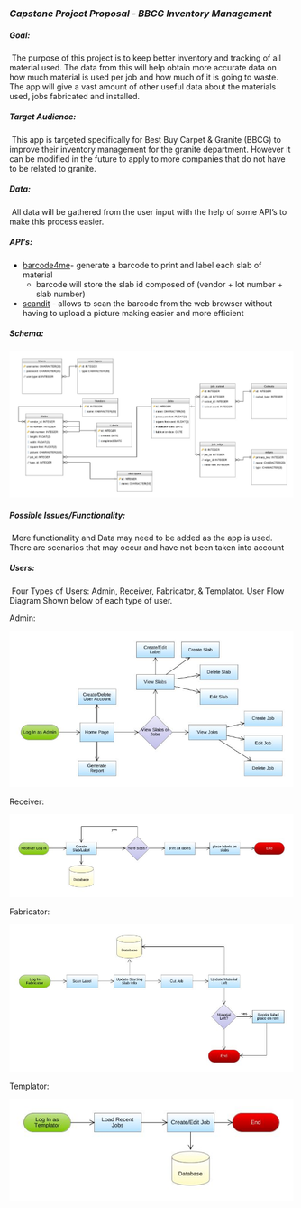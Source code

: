 ### *Capstone Project Proposal - BBCG Inventory Management*

##### Goal:

​		The purpose of this project is to keep better inventory and tracking of all material used. The data from this will help obtain more accurate data on how much material is used per job and how much of it is going to waste. The app will give a vast amount of other useful data about the materials used, jobs fabricated and installed. 

##### Target Audience:

​		This app is targeted specifically for Best Buy Carpet & Granite (BBCG) to improve their inventory management for the granite department. However it can be modified in the future to apply to more companies that do not have to be related to granite. 

##### Data:

​		All data will be gathered from the user input with the help of some API’s to make this process easier.

##### API's:

- [barcode4me](https://barcodes4.me/)- generate a barcode to print and label each slab of material
  - barcode will store the slab id composed of (vendor + lot number + slab number)
- [scandit](https://docs.scandit.com/stable/web/) - allows to scan the barcode from the web browser without having to upload a picture making easier and more efficient

##### Schema:

![Database Schema](/pictures/DatabaseDiagram.jpeg)

##### Possible Issues/Functionality:

​		More functionality and Data may need to be added as the app is used. There are scenarios that may occur and have not been taken into account

##### Users:

​		Four Types of Users: Admin, Receiver, Fabricator, & Templator. User Flow Diagram Shown below of each type of user.



Admin:

![Admin](/pictures/Admin.jpeg)

Receiver:

![Receiver](/pictures/Receiver.jpeg)

Fabricator: 

 ![fabricator](/pictures/fabricator.jpeg)

Templator:

 ![Templator](/pictures/Templator.jpeg)



